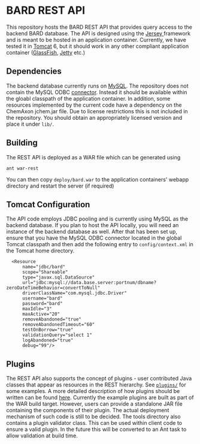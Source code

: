 BARD REST API
=============

This repository hosts the BARD REST API that provides query access to the backend BARD database. The API is
designed using the [Jersey ](http://jersey.java.net/) framework and is meant to be hosted in an application 
container. Currently, we have tested it in [Tomcat](http://tomcat.apache.org/) 6, but it should work in any other compliant application container
([GlassFish](http://en.wikipedia.org/wiki/GlassFish), [Jetty](http://en.wikipedia.org/wiki/Jetty_(web_server)) etc.)

Dependencies
------------

The backend database currently runs on [MySQL](http://www.mysql.com/). The repository does not contain the MySQL ODBC [connector](http://www.mysql.com/products/connector/). Instead it should
be available within the gloabl classpath of the application container. In addition, some resources implemented by the current
code have a dependency on the ChemAxon jchem.jar file. Due to license restrictions this is not included in the repository. You
should obtain an appropriately licensed version and place it under `lib/`.


Building
--------

The REST API is deployed as a WAR file which can be generated using
```
ant war-rest
```
You can then copy `deploy/bard.war` to the application containers' webapp directory and restart the server (if required)

Tomcat Configuration
--------------------

The API code employs JDBC pooling and is currently using MySQL as the backend database. If you plan to host the API locally, you will
need an instance of the backend database as well. After that has been set up, ensure that you have the MySQL ODBC connector located in 
the global Tomcat classpath and then add the following entry to `config/context.xml` in the Tomcat home directory.
```
  <Resource
      name="jdbc/bard"
      scope="Shareable"
      type="javax.sql.DataSource"
      url="jdbc:mysql://data.base.server:portnum/dbname?zeroDateTimeBehavior=convertToNull" 
      driverClassName="com.mysql.jdbc.Driver"
      username="bard"
      password="bard"
      maxIdle="3"
      maxActive="20"
      removeAbandoned="true"
      removeAbandonedTimeout="60"
      testOnBorrow="true"
      validationQuery="select 1"
      logAbandoned="true"
      debug="99"/>
```

Plugins
-------

The REST API also supports the concept of plugins - user contributed Java classes that appear as resources in the REST hierarchy. See
[`plugins/`](https://github.com/ncatsdpiprobedev/bard/tree/master/src/gov/nih/ncgc/bard/plugin) for some examples. A more detailed description of how plugins should be written can be found [here](https://github.com/ncatsdpiprobedev/bard/wiki/Plugins). Currently the example plugins are built as part of the WAR build target. However, users can provide a standalone JAR file containing
the components of their plugin. The actual deployment mechanism of such code is still to be decided. The tools directory also contains a plugin 
validator class. This can be used within client code to ensure a valid plugin. In the future this will be converted to an Ant task to allow 
validation at build time.
